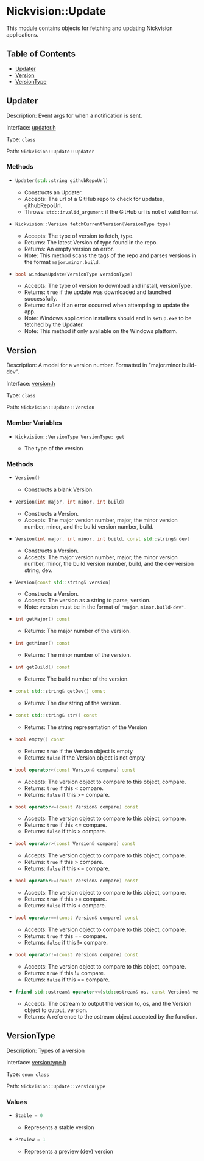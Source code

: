 # Nickvision::Update

This module contains objects for fetching and updating Nickvision applications.

## Table of Contents
- [Updater](#updater)
- [Version](#version)
- [VersionType](#versiontype)

## Updater
Description: Event args for when a notification is sent.

Interface: [updater.h](/include/update/updater.h)

Type: `class`

Path: `Nickvision::Update::Updater`

### Methods
- ```cpp
  Updater(std::string githubRepoUrl)
  ```  
     - Constructs an Updater.
     - Accepts: The url of a GitHub repo to check for updates, githubRepoUrl.
     - Throws: `std::invalid_argument` if the GitHub url is not of valid format
- ```cpp
  Nickvision::Version fetchCurrentVersion(VersionType type)
  ``` 
    - Accepts: The type of version to fetch, type.
    - Returns: The latest Version of type found in the repo.
    - Returns: An empty version on error.
    - Note: This method scans the tags of the repo and parses versions in the format `major.minor.build`.
- ```cpp
  bool windowsUpdate(VersionType versionType)
  ``` 
    - Accepts: The type of version to download and install, versionType.
    - Returns: `true` if the update was downloaded and launched successfully.
    - Returns: `false` if an error occurred when attempting to update the app.
    - Note: Windows application installers should end in `setup.exe` to be fetched by the Updater.
    - Note: This method if only available on the Windows platform.

## Version
Description: A model for a version number. Formatted in "major.minor.build-dev".

Interface: [version.h](/include/update/version.h)

Type: `class`

Path: `Nickvision::Update::Version`

### Member Variables
- ```
  Nickvision::VersionType VersionType: get
  ```
    - The type of the version

### Methods
- ```cpp
  Version()
  ```
    - Constructs a blank Version.
- ```cpp
  Version(int major, int minor, int build)
  ```
    - Constructs a Version.
    - Accepts: The major version number, major, the minor version number, minor, and the build version number, build.
- ```cpp
  Version(int major, int minor, int build, const std::string& dev)
  ```
    - Constructs a Version.
    - Accepts: The major version number, major, the minor version number, minor, the build version number, build, and the dev version string, dev.
- ```cpp
  Version(const std::string& version)
  ```
    - Constructs a Version.
    - Accepts: The version as a string to parse, version.
    - Note: version must be in the format of `"major.minor.build-dev"`.
- ```cpp
  int getMajor() const
  ```
    - Returns: The major number of the version.
- ```cpp
  int getMinor() const
  ```
    - Returns: The minor number of the version.
- ```cpp
  int getBuild() const
  ```
    - Returns: The build number of the version.
- ```cpp
  const std::string& getDev() const
  ```
    - Returns: The dev string of the version.
- ```cpp
  const std::string& str() const
  ```
    - Returns: The string representation of the Version
- ```cpp
  bool empty() const
  ```
    - Returns: `true` if the Version object is empty
    - Returns: `false` if the Version object is not empty
- ```cpp
  bool operator<(const Version& compare) const
  ```
    - Accepts: The version object to compare to this object, compare.
    - Returns: `true` if this < compare.
    - Returns: `false` if this >= compare.
- ```cpp
  bool operator<=(const Version& compare) const
  ```
    - Accepts: The version object to compare to this object, compare.
    - Returns: `true` if this <= compare.
    - Returns: `false` if this > compare.
- ```cpp
  bool operator>(const Version& compare) const
  ```
    - Accepts: The version object to compare to this object, compare.
    - Returns: `true` if this > compare.
    - Returns: `false` if this <= compare.
- ```cpp
  bool operator>=(const Version& compare) const
  ```
    - Accepts: The version object to compare to this object, compare.
    - Returns: `true` if this >= compare.
    - Returns: `false` if this < compare.
- ```cpp
  bool operator==(const Version& compare) const
  ```
    - Accepts: The version object to compare to this object, compare.
    - Returns: `true` if this == compare.
    - Returns: `false` if this != compare.
- ```cpp
  bool operator!=(const Version& compare) const
  ```
    - Accepts: The version object to compare to this object, compare.
    - Returns: `true` if this != compare.
    - Returns: `false` if this == compare.
- ```cpp
  friend std::ostream& operator<<(std::ostream& os, const Version& version)
  ```
    - Accepts: The ostream to output the version to, os, and the Version object to output, version.
    - Returns: A reference to the ostream object accepted by the function.

## VersionType
Description: Types of a version

Interface: [versiontype.h](/include/update/versiontype.h)

Type: `enum class`

Path: `Nickvision::Update::VersionType`

### Values
- ```cpp
  Stable = 0
  ```
    - Represents a stable version
- ```cpp
  Preview = 1
  ```
    - Represents a preview (dev) version